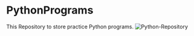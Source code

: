 # PythonPrograms
This Repository to store practice Python programs.
![Python-Repository](https://github.com/razashoeb07/PythonPrograms/assets/171496828/04c56a66-0516-47b9-969f-e264bdc0069f)

